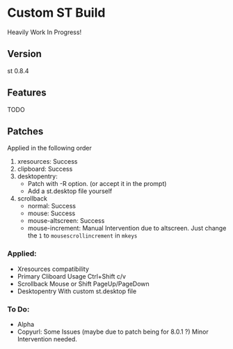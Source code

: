 # Custom ST Build
Heavily Work In Progress!

## Version
st 0.8.4

## Features
TODO

## Patches
Applied in the following order
1. xresources: Success
2. clipboard: Success
3. desktopentry:
   - Patch with -R option. (or accept it in the prompt)
   - Add a st.desktop file yourself
4. scrollback
   - normal: Success
   - mouse: Success
   - mouse-altscreen: Success
   - mouse-increment: Manual Intervention due to altscreen.  Just change the `1` to `mousescrollincrement` in `mkeys`



### Applied:
- Xresources compatibility
- Primary Cliboard Usage 
	Ctrl+Shift c/v
- Scrollback 
	Mouse or Shift PageUp/PageDown
- Desktopentry 
	With custom st.desktop file

### To Do:
- Alpha
- Copyurl: Some Issues (maybe due to patch being for 8.0.1 ?) Minor Intervention needed.
